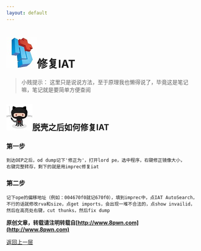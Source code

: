 ```yaml
---
layout: default
---
```

# ![](../img/hj.jpg)修复IAT
>小贱提示： 这里只是说说方法，至于原理我也懒得说了，毕竟这是笔记嘛，笔记就是要简单方便查阅

## ![](../img/github11.png)脱壳之后如何修复IAT
### 第一步
```
到达OEP之后，od dump记下'修正为'，打开lord pe，选中程序，右键修正镜像大小，
右键完整转存，剩下的就是用imprec修复iat
```
### 第二步
```
记下ope的偏移地址（例如：004670f0就记670f0），填到imprec中，点IAT AutoSearch，
不行的话就修改rva和size，点get imports，会出现一堆不合法的，点show invailid，
然后在高亮处右键，cut thunks，然后fix dump
```


__原创文章，转载请注明转载自[http://www.8pwn.com](http://www.8pwn.com)__

[返回上一层](./pwn)
